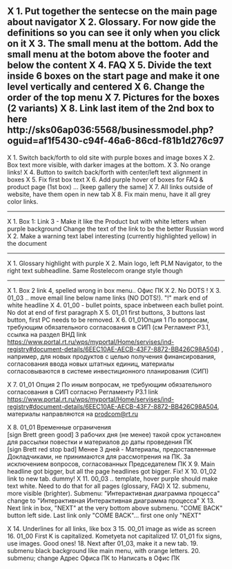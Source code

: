 X 1. Put together the sentecse on the main page about navigator
X 2. Glossary. For now gide the definitions so you can see it only when you click on it
X 3. The small menu at the bottom. Add the small menu at the botom above the footer and below the content
X 4. FAQ
X 5. Divide the text inside 6 boxes on the start page and make it one level vertically and centered
X 6. Change the order of the top menu
X 7. Pictures for the boxes (2 variants)
X 8. Link last item of the 2nd box to here http://sks06ap036:5568/businessmodel.php?oguid=af1f5430-c94f-46a6-86cd-f81b1d276c97
--------------------------------------------------------------


X 1. Switch back/forth to old site with purple boxes and image boxes
X 2. Box text more visible, with darker images at the bottom.
X 3. No orange links!
X 4. Button to switch back/forth with center/left text alignment in boxes
X 5. Fix first box text
X 6. Add purple hover of boxes for FAQ & product page (1st box) ... [keep gallery the same]
X 7. All links outside of website, have them open in new tab
X 8. Fix main menu, have it all grey color links.

--------------------------------------------------------------

X 1. Box 1: Link 3 - Make it like the Product but with white letters when purple background
Change the text of the link to be the better Russian word
X 2. Make a warning text label interesting (currently highlighted yellow) in the document


---------------------------------------------------------------

X 1. Glossary highlight with purple
X 2. Main logo, left PLM Navigator, to the right text subheadline. Same Rostelecom orange style though

---------------------------------------------------------------

X 1. Box 2 link 4, spelled wrong in box menu..  Офис ПК
X 2. No DOTS !
X 3. 01_03 .. move email line below name links (NO DOTS!). "!" mark end of white headline
X 4. 01_00 - bullet points, space inbetween each bullet point. No dot at end of first paragraph
X 5. 01_01 first buttons, 3 buttons last button, first PC needs to be removed.
X 6. 01_01Опция 1 По вопросам, 
требующим обязательного согласования в СИП (см Регламент Р3.1, ссылка на раздел ВНД 
link https://www.portal.rt.ru/wps/myportal/Home/servises/ind-registry#document-details/6EEC10AE-AECB-43F7-8872-BB426C98A504)
, например, для новых продуктов с целью получения финансирования, согласования ввода новых штатных единиц, материалы согласовываются в системе инвестиционного планирования (СИП)

X 7. 01_01 Опция 2 По иным вопросам, не требующим обязательного согласования в СИП согласно Регламенту Р3.1 link https://www.portal.rt.ru/wps/myportal/Home/servises/ind-registry#document-details/6EEC10AE-AECB-43F7-8872-BB426C98A504, материалы направляются на prodcom@rt.ru

X 8. 01_01 Временные ограничения   
    [sign Brett green good] 3 рабочих дня (не менее) такой срок установлен для рассылки повестки и материалов до даты проведения ПК  
    [sign Brett red stop bad] Менее 3 дней - Материалы, предоставленные Докладчиками, не принимаются для рассмотрения на ПК. За исключением вопросов, согласованных Председателем ПК
X 9. Main headline got bigger, but all the page headlines got bigger. Fix!
X 10. 01_02 link to new tab. dummy!
X 11. 00_03 .. template, hover purple should make text white. Need to do that for all pages (glossary, FAQ)
X 12. submenu, more visible (brighter). Submenu: "Интерактивная диаграмма процесса" change to "Интерактивная Интерактивная диаграмма процесса"
X 13. Next link in box, "NEXT" at the very bottom above submenu. "COME BACK" button left side. Last link only "COME BACK"... first one only "NEXT"

X 14. Underlines for all links, like box 3
15. 00_01 image as wide as screen
16. 01_00 First K is capitalized. Kometyeta not capitalized
17. 01_01 fix signs, use images. Good ones!
18. Next after 01_03, make it a new tab.
19. submenu black background like main menu, with orange letters.
20. submenu; change Адрес Офиса ПК to Написать в Офис ПК
